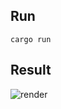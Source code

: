 ## Run
`cargo run`

## Result
![render](https://user-images.githubusercontent.com/66196142/234438297-a7a651ba-9d8b-4149-bff6-0cb366e2a1e0.png)
